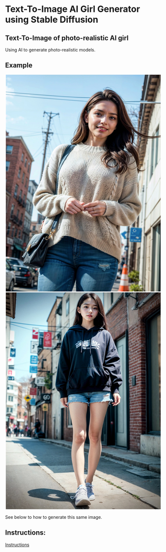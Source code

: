 # Text-To-Image AI Girl Generator using Stable Diffusion

## Text-To-Image of photo-realistic AI girl

Using AI to generate photo-realistic models.

## Example 

<p align="center">
  <img src="example/2.jpeg" width="500" height="700" alt="Image 2">
  <img src="example/1.jpeg" width="500" height="700" alt="Image 1">
</p>

See below to how to generate this same image.

## Instructions:

[Instructions](instructions.pdf)
